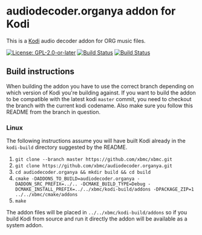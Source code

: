 # audiodecoder.organya addon for Kodi

This is a [Kodi](https://kodi.tv) audio decoder addon for ORG music files.

[![License: GPL-2.0-or-later](https://img.shields.io/badge/License-GPL%20v2+-blue.svg)](LICENSE.md)
[![Build Status](https://dev.azure.com/teamkodi/binary-addons/_apis/build/status/xbmc.audiodecoder.openmpt?branchName=Matrix)](https://dev.azure.com/teamkodi/binary-addons/_build/latest?definitionId=10&branchName=Matrix)
[![Build Status](https://jenkins.kodi.tv/view/Addons/job/xbmc/job/audiodecoder.organya/job/Matrix/badge/icon)](https://jenkins.kodi.tv/blue/organizations/jenkins/xbmc%2Faudiodecoder.organya/branches/)
<!--- [![Build Status](https://ci.appveyor.com/api/projects/status/github/xbmc/audiodecoder.organya?branch=Matrix&svg=true)](https://ci.appveyor.com/project/xbmc/audiodecoder-organya?branch=Matrix) -->

## Build instructions

When building the addon you have to use the correct branch depending on which version of Kodi you're building against. 
If you want to build the addon to be compatible with the latest kodi `master` commit, you need to checkout the branch with the current kodi codename.
Also make sure you follow this README from the branch in question.

### Linux

The following instructions assume you will have built Kodi already in the `kodi-build` directory 
suggested by the README.

1. `git clone --branch master https://github.com/xbmc/xbmc.git`
2. `git clone https://github.com/xbmc/audiodecoder.organya.git`
3. `cd audiodecoder.organya && mkdir build && cd build`
4. `cmake -DADDONS_TO_BUILD=audiodecoder.organya -DADDON_SRC_PREFIX=../.. -DCMAKE_BUILD_TYPE=Debug -DCMAKE_INSTALL_PREFIX=../../xbmc/kodi-build/addons -DPACKAGE_ZIP=1 ../../xbmc/cmake/addons`
5. `make`

The addon files will be placed in `../../xbmc/kodi-build/addons` so if you build Kodi from source and run it directly 
the addon will be available as a system addon.
